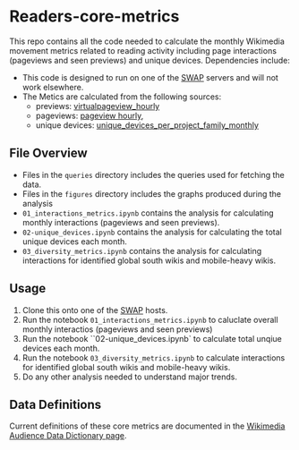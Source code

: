 # Readers-core-metrics

This repo contains all the code needed to calculate the monthly Wikimedia movement metrics related to reading activity including page interactions (pageviews and seen previews) and unique devices. Dependencies include:

* This code is designed to run on one of the [SWAP](https://wikitech.wikimedia.org/wiki/SWAP) servers and will not work elsewhere.
* The Metics are calculated from the following sources:  
  + previews: [virtualpageview_hourly](https://wikitech.wikimedia.org/wiki/Analytics/Data_Lake/Traffic/Virtualpageview_hourly)
  + pageviews: [pageview hourly](https://wikitech.wikimedia.org/wiki/Analytics/Data_Lake/Traffic/Pageview_hourly), 
  + unique devices:  [unique_devices_per_project_family_monthly](https://wikitech.wikimedia.org/wiki/Analytics/Data_Lake/Traffic/Unique_Devices)

## File Overview
- Files in the `queries` directory includes the queries used for fetching the data.
- Files in the `figures` directory includes the graphs produced during the analysis
- `01_interactions_metrics.ipynb` contains the analysis for calculating monthly interactions (pageviews and seen previews).
- `02-unique_devices.ipynb` contains the analysis for calculating the total unique devices each month.
- `03_diversity_metrics.ipynb` contains the analysis for calculating interactions for identified global south wikis and mobile-heavy wikis. 

## Usage
1. Clone this onto one of the [SWAP](https://wikitech.wikimedia.org/wiki/SWAP) hosts. 
2. Run the notebook `01_interactions_metrics.ipynb` to caluclate overall monthly interactios (pageviews and seen previews)
3. Run the notebook ``02-unique_devices.ipynb` to calculate total unqiue devices each month.
4. Run the notebook `03_diversity_metrics.ipynb` to calculate interactions for identified global south wikis and mobile-heavy wikis. 
5. Do any other analysis needed to understand major trends. 

## Data Definitions

Current definitions of these core metrics are documented in the [Wikimedia Audience Data Dictionary page](https://www.mediawiki.org/wiki/Wikimedia_Product/Data_dictionary#Core_metrics).
